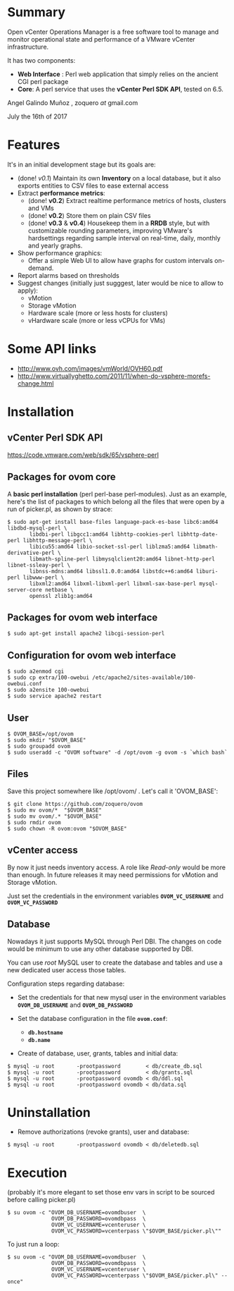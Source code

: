 # Summary

Open vCenter Operations Manager is a free software tool to manage and monitor operational state and performance of a VMware vCenter infrastructure.

It has two components:

* **Web Interface** : Perl web application that simply relies on the ancient CGI perl package
* **Core**: A perl service that uses the **vCenter Perl SDK API**, tested on 6.5.

Angel Galindo Muñoz , zoquero _at_ gmail.com

July the 16th of 2017

# Features

It's in an initial development stage but its goals are:

* (done! *v0.1*) Maintain its own **Inventory** on a local database, but it also exports entities to CSV files to ease external access
* Extract **performance metrics**:
    * (done! **v0.2**) Extract realtime performance metrics of hosts, clusters and VMs
    * (done! **v0.2**) Store them on plain CSV files
    * (done! **v0.3** & **v0.4**) Housekeep them in a **RRDB** style, but with customizable rounding parameters, improving VMware's hardsettings regarding sample interval on real-time, daily, monthly and yearly graphs.
* Show performance graphics:
    * Offer a simple Web UI to allow have graphs for custom intervals on-demand.
* Report alarms based on thresholds
* Suggest changes (initially just sugggest, later would be nice to allow to apply):
    * vMotion
    * Storage vMotion
    * Hardware scale (more or less hosts for clusters)
    * vHardware scale (more or less vCPUs for VMs)

# Some API links
* http://www.ovh.com/images/vmWorld/OVH60.pdf
* http://www.virtuallyghetto.com/2011/11/when-do-vsphere-morefs-change.html

# Installation

## vCenter Perl SDK API
https://code.vmware.com/web/sdk/65/vsphere-perl

## Packages for ovom core

A **basic perl installation** (perl perl-base perl-modules). Just as an example, here's the list of packages to which belong all the files that were open by a run of picker.pl, as shown by strace:
```
$ sudo apt-get install base-files language-pack-es-base libc6:amd64 libdbd-mysql-perl \
       libdbi-perl libgcc1:amd64 libhttp-cookies-perl libhttp-date-perl libhttp-message-perl \
       libicu55:amd64 libio-socket-ssl-perl liblzma5:amd64 libmath-derivative-perl \
       libmath-spline-perl libmysqlclient20:amd64 libnet-http-perl libnet-ssleay-perl \
       libnss-mdns:amd64 libssl1.0.0:amd64 libstdc++6:amd64 liburi-perl libwww-perl \
       libxml2:amd64 libxml-libxml-perl libxml-sax-base-perl mysql-server-core netbase \
       openssl zlib1g:amd64
```

## Packages for ovom web interface
```
$ sudo apt-get install apache2 libcgi-session-perl
```

## Configuration for ovom web interface
```
$ sudo a2enmod cgi
$ sudo cp extra/100-owebui /etc/apache2/sites-available/100-owebui.conf
$ sudo a2ensite 100-owebui
$ sudo service apache2 restart
```

## User

```
$ OVOM_BASE=/opt/ovom
$ sudo mkdir "$OVOM_BASE"
$ sudo groupadd ovom
$ sudo useradd -c "OVOM software" -d /opt/ovom -g ovom -s `which bash`
```

## Files
Save this project somewhere like /opt/ovom/ . Let's call it 'OVOM_BASE':

```
$ git clone https://github.com/zoquero/ovom
$ sudo mv ovom/*  "$OVOM_BASE"
$ sudo mv ovom/.* "$OVOM_BASE"
$ sudo rmdir ovom
$ sudo chown -R ovom:ovom "$OVOM_BASE"
```


## vCenter access
By now it just needs inventory access. A role like *Read-only* would be more than enough. In future releases it may need permissions for vMotion and Storage vMotion.

Just set the credentials in the environment variables **`OVOM_VC_USERNAME`** and **`OVOM_VC_PASSWORD`**

## Database

Nowadays it just supports MySQL through Perl DBI. The changes on code would be minimum to use any other database supported by DBI.

You can use *root* MySQL user to create the database and tables and use a new dedicated user access those tables.

Configuration steps regarding database:

* Set the credentials for that new mysql user in the environment variables **`OVOM_DB_USERNAME`** and **`OVOM_DB_PASSWORD`**

* Set the database configuration in the file **`ovom.conf`**:
    * **`db.hostname`**
    * **`db.name`**

* Create of database, user, grants, tables and initial data:
```
$ mysql -u root       -prootpassword        < db/create_db.sql
$ mysql -u root       -prootpassword        < db/grants.sql
$ mysql -u root       -prootpassword ovomdb < db/ddl.sql
$ mysql -u root       -prootpassword ovomdb < db/data.sql
```

# Uninstallation

* Remove authorizations (revoke grants), user and database:
```
$ mysql -u root       -prootpassword ovomdb < db/deletedb.sql 
```

# Execution
(probably it's more elegant to set those env vars in script to be sourced before calling picker.pl)

```
$ su ovom -c "OVOM_DB_USERNAME=ovomdbuser  \
              OVOM_DB_PASSWORD=ovomdbpass  \
              OVOM_VC_USERNAME=vcenteruser \
              OVOM_VC_PASSWORD=vcenterpass \"$OVOM_BASE/picker.pl\""
```

To just run a loop:
```
$ su ovom -c "OVOM_DB_USERNAME=ovomdbuser  \
              OVOM_DB_PASSWORD=ovomdbpass  \
              OVOM_VC_USERNAME=vcenteruser \
              OVOM_VC_PASSWORD=vcenterpass \"$OVOM_BASE/picker.pl\" --once"
```
